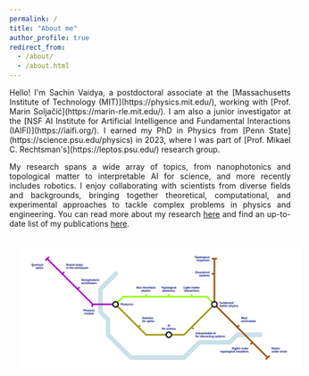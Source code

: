 ```yaml
---
permalink: /
title: "About me"
author_profile: true
redirect_from: 
  - /about/
  - /about.html
---
```

<div style="text-align: justify"> 
Hello! I'm Sachin Vaidya, a postdoctoral associate at the [Massachusetts Institute of Technology (MIT)](https://physics.mit.edu/), working with [Prof. Marin Soljačić](https://marin-rle.mit.edu/). I am also a junior investigator at the [NSF AI Institute for Artificial Intelligence and Fundamental Interactions (IAIFI)](https://iaifi.org/). I earned my PhD in Physics from [Penn State](https://science.psu.edu/physics) in 2023, where I was part of [Prof. Mikael C. Rechtsman's](https://leptos.psu.edu/) research group. 

My research spans a wide array of topics, from nanophotonics and topological matter to interpretable AI for science, and more recently includes robotics. I enjoy collaborating with scientists from diverse fields and backgrounds, bringing together theoretical, computational, and experimental approaches to tackle complex problems in  physics and engineering. You can read more about my research [here](/research/) and find an up-to-date list of my publications [here](/publications/).
</div>

<img align="center" src="https://raw.githubusercontent.com/sachin4594/svaidya.github.io/master/images/Research_mindmap.png" width="1000" style="margin: 20px">
